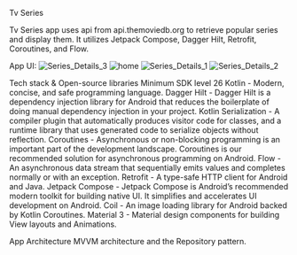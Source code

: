 Tv Series

Tv Series app uses api from api.themoviedb.org to retrieve popular series and display them. It utilizes Jetpack Compose, Dagger Hilt, Retrofit, Coroutines, and Flow. 

App UI:
![Series_Details_3](https://github.com/user-attachments/assets/2a42c69f-6e7a-4e45-99a8-2eb001d50e53)
![home](https://github.com/user-attachments/assets/2562d171-8ad3-45e1-8175-d02ec23e16f5)
![Series_Details_1](https://github.com/user-attachments/assets/1984af45-07c1-441d-8c34-9a20fea82fe8)
![Series_Details_2](https://github.com/user-attachments/assets/54fb95dd-01ac-4844-9fde-c150feb7dfdb)

Tech stack & Open-source libraries
Minimum SDK level 26
Kotlin - Modern, concise, and safe programming language.
Dagger Hilt - Dagger Hilt is a dependency injection library for Android that reduces the boilerplate of doing manual dependency injection in your project.
Kotlin Serialization - A compiler plugin that automatically produces visitor code for classes, and a runtime library that uses generated code to serialize objects without reflection.
Coroutines - Asynchronous or non-blocking programming is an important part of the development landscape. Coroutines is our recommended solution for asynchronous programming on Android.
Flow - An asynchronous data stream that sequentially emits values and completes normally or with an exception.
Retrofit - A type-safe HTTP client for Android and Java.
Jetpack Compose - Jetpack Compose is Android’s recommended modern toolkit for building native UI. It simplifies and accelerates UI development on Android.
Coil - An image loading library for Android backed by Kotlin Coroutines.
Material 3 - Material design components for building View layouts and Animations.

App Architecture
MVVM architecture and the Repository pattern.



